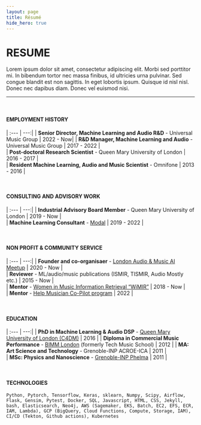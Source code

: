 ```yaml
---
layout: page
title: Résumé
hide_hero: true
---
```


# RESUME

Lorem ipsum dolor sit amet, consectetur adipiscing elit. Morbi sed porttitor mi. In bibendum tortor nec massa finibus, id ultricies urna pulvinar. Sed congue blandit est non sagittis. In eget lobortis ipsum. Quisque id nisl nisl. Donec nec dapibus diam. Donec vel euismod nisi.

----

<br>

<!-- 
### SKILLS
``` Lorem ipsum dolor sit amet, consectetur adipiscing elit. Morbi sed porttitor mi. In bibendum tortor nec massa finibus, id ultricies urna pulvinar. Sed congue blandit est non sagittis. In eget lobortis ipsum. Quisque id nisl nisl. Donec nec dapibus diam. Donec vel euismod nisi.  ```   -->



#### EMPLOYMENT HISTORY

| :--- | ---:|
| **Senior Director, Machine Learning and Audio R&D** - Universal Music Group | 2022 - Now|
| **R&D Manager, Machine Learning and Audio** - Universal Music Group | 2017 - 2022 |  
| **Post-doctoral Research Scientist** - Queen Mary University of London | 2016 - 2017 |  
| **Resident Machine Learning, Audio and Music Scientist** - Omnifone | 2013 - 2016 |  

<br>

#### CONSULTING AND ADVISORY WORK

| :--- | ---:|
| **Industrial Advisory Board Member** - Queen Mary University of London | 2019 - Now |  
| **Machine Learning Consultant** - [Modal](https://www.modal.org.uk) | 2019 - 2022 |  

<br>

#### NON PROFIT & COMMUNITY SERVICE

| :--- | ---:|
| **Founder and co-organisaer** - [London Audio & Music AI Meetup](https://www.meetup.com/london-audio-and-music-ai-meetup/) | 2020 - Now |  
| **Reviewer** - ML/audio/music publications (ISMIR, TISMIR, Audio Mostly etc.) | 2015 - Now |  
| **Mentor** - [Women in Music Information Retrieval “WiMIR”](https://wimir.wordpress.com) | 2018 - Now |  
| **Mentor** - [Help Musician Co-Pilot program](https://www.helpmusicians.org.uk/get-support/develop-as-a-musician/co-pilot-the-musicians-mentoring-network) | 2022 |  

<br>

#### EDUCATION

| :--- | ---:|
| **PhD in Machine Learning & Audio DSP** - [Queen Mary University of London (C4DM)](https://c4dm.eecs.qmul.ac.uk) | 2016 |
| **Diploma in Commercial Music Performance** - [BIMM London](https://www.bimm.ac.uk) (formerly Tech Music School) | 2012 |
| **MA: Art Science and Technology** - Grenoble-INP ACROE-ICA | 2011 |  
| **MSc: Physics and Nanoscience** - [Grenoble-INP Phelma](https://phelma.grenoble-inp.fr/en) | 2011 |  


<!-- ### PROJECTS -->

<br>

#### TECHNOLOGIES
```Python, Pytorch, Tensorflow, Keras, sklearn, Numpy, Scipy, Airflow, Flask, Gensim, Pytest, Docker, SQL, Javascript, HTML, CSS, Jekyll, bash, Elasticsearch, Neo4j, AWS (Sagemaker, EKS, Batch, EC2, EFS, ECR, IAM, Lambda), GCP (BigQuery, Cloud Functions, Compute, Storage, IAM), CI/CD (Tekton, Github actions), Kubernetes```


<!-- ### RECOGNITION & INTERESTS

- Etiam luctus ante quis est dictum faucibus.
- Etiam luctus ante quis est dictum faucibus.
- Etiam luctus ante quis est dictum faucibus.
- Etiam luctus ante quis est dictum faucibus.
- Etiam luctus ante quis est dictum faucibus.
- Etiam luctus ante quis est dictum faucibus. -->
